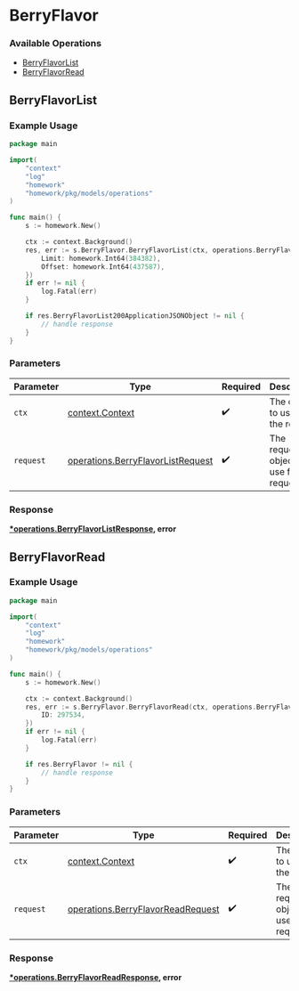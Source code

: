 # BerryFlavor

### Available Operations

* [BerryFlavorList](#berryflavorlist)
* [BerryFlavorRead](#berryflavorread)

## BerryFlavorList

### Example Usage

```go
package main

import(
	"context"
	"log"
	"homework"
	"homework/pkg/models/operations"
)

func main() {
    s := homework.New()

    ctx := context.Background()
    res, err := s.BerryFlavor.BerryFlavorList(ctx, operations.BerryFlavorListRequest{
        Limit: homework.Int64(384382),
        Offset: homework.Int64(437587),
    })
    if err != nil {
        log.Fatal(err)
    }

    if res.BerryFlavorList200ApplicationJSONObject != nil {
        // handle response
    }
}
```

### Parameters

| Parameter                                                                              | Type                                                                                   | Required                                                                               | Description                                                                            |
| -------------------------------------------------------------------------------------- | -------------------------------------------------------------------------------------- | -------------------------------------------------------------------------------------- | -------------------------------------------------------------------------------------- |
| `ctx`                                                                                  | [context.Context](https://pkg.go.dev/context#Context)                                  | :heavy_check_mark:                                                                     | The context to use for the request.                                                    |
| `request`                                                                              | [operations.BerryFlavorListRequest](../../models/operations/berryflavorlistrequest.md) | :heavy_check_mark:                                                                     | The request object to use for the request.                                             |


### Response

**[*operations.BerryFlavorListResponse](../../models/operations/berryflavorlistresponse.md), error**


## BerryFlavorRead

### Example Usage

```go
package main

import(
	"context"
	"log"
	"homework"
	"homework/pkg/models/operations"
)

func main() {
    s := homework.New()

    ctx := context.Background()
    res, err := s.BerryFlavor.BerryFlavorRead(ctx, operations.BerryFlavorReadRequest{
        ID: 297534,
    })
    if err != nil {
        log.Fatal(err)
    }

    if res.BerryFlavor != nil {
        // handle response
    }
}
```

### Parameters

| Parameter                                                                              | Type                                                                                   | Required                                                                               | Description                                                                            |
| -------------------------------------------------------------------------------------- | -------------------------------------------------------------------------------------- | -------------------------------------------------------------------------------------- | -------------------------------------------------------------------------------------- |
| `ctx`                                                                                  | [context.Context](https://pkg.go.dev/context#Context)                                  | :heavy_check_mark:                                                                     | The context to use for the request.                                                    |
| `request`                                                                              | [operations.BerryFlavorReadRequest](../../models/operations/berryflavorreadrequest.md) | :heavy_check_mark:                                                                     | The request object to use for the request.                                             |


### Response

**[*operations.BerryFlavorReadResponse](../../models/operations/berryflavorreadresponse.md), error**

